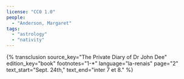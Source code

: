 ```yaml
---
license: "CC0 1.0"
people:
  - "Anderson, Margaret"
tags:
  - "astrology"
  - "nativity"
---
```

{% transclusion
  source_key="The Private Diary of Dr John Dee"
  edition_key="book"
  footnotes="1-*"
  language="la-renais"
  page="2"
  text_start="Sept. 24th,"
  text_end="inter 7 et 8."
%}

